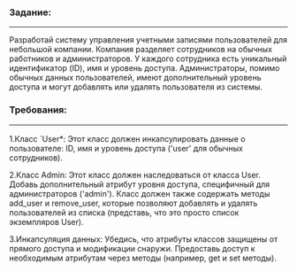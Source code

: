 ### **Задание:** <br>
<hr> Разработай систему управления учетными записями пользователей для небольшой компании. Компания разделяет сотрудников на обычных работников и администраторов. У каждого сотрудника есть уникальный идентификатор (ID), имя и уровень доступа. Администраторы, помимо обычных данных пользователей, имеют дополнительный уровень доступа и могут добавлять или удалять пользователя из системы. <br>

### **Требования:** <br> <hr> 
1.Класс `User*: Этот класс должен инкапсулировать данные о пользователе: ID, имя и уровень доступа ('user' для обычных сотрудников). <br>

2.Класс Admin: Этот класс должен наследоваться от класса User. Добавь дополнительный атрибут уровня доступа, специфичный для администраторов ('admin'). Класс должен также содержать методы add_user и remove_user, которые позволяют добавлять и удалять пользователей из списка (представь, что это просто список экземпляров User). <br>

3.Инкапсуляция данных: Убедись, что атрибуты классов защищены от прямого доступа и модификации снаружи. Предоставь доступ к необходимым атрибутам через методы (например, get и set методы). <br>
